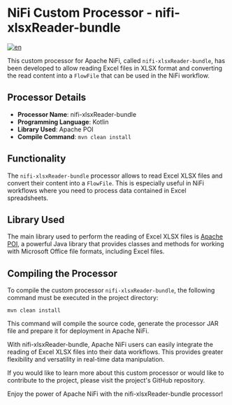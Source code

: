 # NiFi Custom Processor - nifi-xlsxReader-bundle
[![en](https://img.shields.io/badge/lang-en-red.svg)](https://github.com/jonatasemidio/multilanguage-readme-pattern/blob/master/README.md)

This custom processor for Apache NiFi, called `nifi-xlsxReader-bundle`, has been developed to allow reading Excel files in XLSX format and converting the read content into a `FlowFile` that can be used in the NiFi workflow.

## Processor Details

- **Processor Name**: nifi-xlsxReader-bundle
- **Programming Language**: Kotlin
- **Library Used**: Apache POI
- **Compile Command**: `mvn clean install`

## Functionality

The `nifi-xlsxReader-bundle` processor allows to read Excel XLSX files and convert their content into a `FlowFile`. This is especially useful in NiFi workflows where you need to process data contained in Excel spreadsheets.

## Library Used

The main library used to perform the reading of Excel XLSX files is [Apache POI](https://poi.apache.org/), a powerful Java library that provides classes and methods for working with Microsoft Office file formats, including Excel files.

## Compiling the Processor

To compile the custom processor `nifi-xlsxReader-bundle`, the following command must be executed in the project directory:

```
mvn clean install
```
This command will compile the source code, generate the processor JAR file and prepare it for deployment in Apache NiFi.

With nifi-xlsxReader-bundle, Apache NiFi users can easily integrate the reading of Excel XLSX files into their data workflows. This provides greater flexibility and versatility in real-time data manipulation.

If you would like to learn more about this custom processor or would like to contribute to the project, please visit the project's GitHub repository.

Enjoy the power of Apache NiFi with the nifi-xlsxReader-bundle processor!